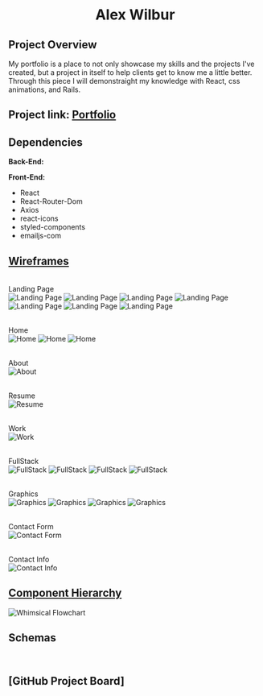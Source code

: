 <h1 align="center"><strong>Alex Wilbur</strong></h1>

## Project Overview

My portfolio is a place to not only showcase my skills and the projects I've created, but a project in itself to help clients get to know me a little better. Through this piece I will demonstraight my knowledge with React, css animations, and Rails.

## Project link: [Portfolio]()

## Dependencies

<b>Back-End:</b>



<b>Front-End:</b>

- React
- React-Router-Dom
- Axios
- react-icons
- styled-components
- emailjs-com

## [Wireframes](https://www.figma.com/file/6XNinT57ClerMoHNxz5zER/Portfolio?node-id=0%3A1)

<br>Landing Page</br>
![Landing Page](https://res.cloudinary.com/dedlhqhuk/image/upload/v1635051097/Wireframe/Portfolio/2021-10-23_3_td4zkb.png)
![Landing Page](https://res.cloudinary.com/dedlhqhuk/image/upload/v1635051091/Wireframe/Portfolio/2021-10-23_2_n6z7um.png)
![Landing Page](https://res.cloudinary.com/dedlhqhuk/image/upload/v1635051277/Wireframe/Portfolio/2021-10-23_5_mnxbbh.png)
![Landing Page](https://res.cloudinary.com/dedlhqhuk/image/upload/v1635051273/Wireframe/Portfolio/2021-10-23_4_eakc6h.png)
![Landing Page](https://res.cloudinary.com/dedlhqhuk/image/upload/v1635052457/Wireframe/Portfolio/2021-10-23_14_rksw3f.png)
![Landing Page](https://res.cloudinary.com/dedlhqhuk/image/upload/v1635052465/Wireframe/Portfolio/2021-10-23_6_crlzll.png)
![Landing Page](https://res.cloudinary.com/dedlhqhuk/image/upload/v1635052481/Wireframe/Portfolio/2021-10-23_15_d3wjvb.png)

<br>Home</br>
![Home](https://res.cloudinary.com/dedlhqhuk/image/upload/v1635052500/Wireframe/Portfolio/2021-10-23_16_brk1uf.png)
![Home](https://res.cloudinary.com/dedlhqhuk/image/upload/v1635052512/Wireframe/Portfolio/2021-10-23_17_riagmd.png)
![Home](https://res.cloudinary.com/dedlhqhuk/image/upload/v1635052521/Wireframe/Portfolio/2021-10-23_8_e6fdxe.png)

<br>About</br>
![About](https://res.cloudinary.com/dedlhqhuk/image/upload/v1635052770/Wireframe/Portfolio/2021-10-23_18_mhbrby.png)

<br>Resume</br>
![Resume](https://res.cloudinary.com/dedlhqhuk/image/upload/v1635052779/Wireframe/Portfolio/2021-10-23_19_ban8f1.png)

<br>Work</br>
![Work](https://res.cloudinary.com/dedlhqhuk/image/upload/v1635052554/Wireframe/Portfolio/2021-10-23_20_ejygag.png)

<br>FullStack</br>
![FullStack](https://res.cloudinary.com/dedlhqhuk/image/upload/v1635052570/Wireframe/Portfolio/2021-10-23_9_gyfkvt.png)
![FullStack](https://res.cloudinary.com/dedlhqhuk/image/upload/v1635052581/Wireframe/Portfolio/2021-10-23_23_jcfhuh.png)
![FullStack](https://res.cloudinary.com/dedlhqhuk/image/upload/v1635052601/Wireframe/Portfolio/2021-10-23_12_tgwcul.png)
![FullStack](https://res.cloudinary.com/dedlhqhuk/image/upload/v1635052554/Wireframe/Portfolio/2021-10-23_20_ejygag.png)

<br>Graphics</br>
![Graphics](https://res.cloudinary.com/dedlhqhuk/image/upload/v1635052696/Wireframe/Portfolio/2021-10-23_10_cizxzl.png)
![Graphics](https://res.cloudinary.com/dedlhqhuk/image/upload/v1635052710/Wireframe/Portfolio/2021-10-23_22_oaukni.png)
![Graphics](https://res.cloudinary.com/dedlhqhuk/image/upload/v1635052721/Wireframe/Portfolio/2021-10-23_11_upgusn.png)
![Graphics](https://res.cloudinary.com/dedlhqhuk/image/upload/v1635052554/Wireframe/Portfolio/2021-10-23_20_ejygag.png)

<br>Contact Form</br>
![Contact Form](https://res.cloudinary.com/dedlhqhuk/image/upload/v1635052799/Wireframe/Portfolio/2021-10-23_21_rtmfxm.png)

<br>Contact Info</br>
![Contact Info](https://res.cloudinary.com/dedlhqhuk/image/upload/v1635052808/Wireframe/Portfolio/2021-10-23_13_thzyed.png)

## [Component Hierarchy](https://whimsical.com/portfolio-GAWqzU1ZKKh4949QQaBFBL)

![Whimsical Flowchart](https://res.cloudinary.com/dedlhqhuk/image/upload/v1635049417/2021-10-23_cgkbex.png)

## Schemas

<b></b>

```


```

## [GitHub Project Board]
